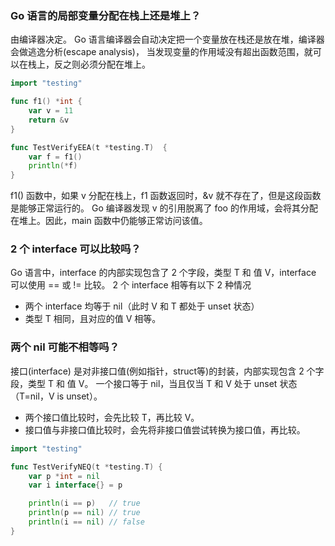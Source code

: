 ### Go 语言的局部变量分配在栈上还是堆上？
由编译器决定。
Go 语言编译器会自动决定把一个变量放在栈还是放在堆，编译器会做逃逸分析(escape analysis)，
当发现变量的作用域没有超出函数范围，就可以在栈上，反之则必须分配在堆上。

```go
import "testing"

func f1() *int {
	var v = 11
	return &v
}

func TestVerifyEEA(t *testing.T)  {
	var f = f1()
	println(*f)
}
```
f1() 函数中，如果 v 分配在栈上，f1 函数返回时，&v 就不存在了，但是这段函数是能够正常运行的。
Go 编译器发现 v 的引用脱离了 foo 的作用域，会将其分配在堆上。因此，main 函数中仍能够正常访问该值。

### 2 个 interface 可以比较吗？
Go 语言中，interface 的内部实现包含了 2 个字段，类型 T 和 值 V，interface 可以使用 == 或 != 比较。
2 个 interface 相等有以下 2 种情况
- 两个 interface 均等于 nil（此时 V 和 T 都处于 unset 状态）
- 类型 T 相同，且对应的值 V 相等。

### 两个 nil 可能不相等吗？
接口(interface) 是对非接口值(例如指针，struct等)的封装，内部实现包含 2 个字段，类型 T 和 值 V。
一个接口等于 nil，当且仅当 T 和 V 处于 unset 状态（T=nil，V is unset）。
- 两个接口值比较时，会先比较 T，再比较 V。
- 接口值与非接口值比较时，会先将非接口值尝试转换为接口值，再比较。

```go
import "testing"

func TestVerifyNEQ(t *testing.T) {
	var p *int = nil
	var i interface{} = p

	println(i == p)   // true
	println(p == nil) // true
	println(i == nil) // false
}
```
